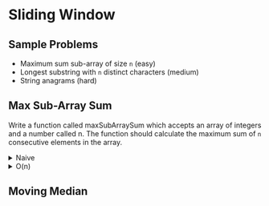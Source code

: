 # Sliding Window

## Sample Problems

- Maximum sum sub-array of size `n` (easy)
- Longest substring with `n` distinct characters (medium)
- String anagrams (hard)

## Max Sub-Array Sum

Write a function called maxSubArraySum which accepts an array of integers and a number called n. The function should calculate the maximum sum of `n` consecutive elements in the array.

<details>
<summary>Naive</summary>

```js
function maxSubArraySum(arr, num) {
  if (arr.length < num) {
    return;
  }

  let max = -Infinity;

  for (let i = 0; i < arr.length - num + 1; i++) {
    let temp = 0;

    for (let j = 0; j < num; j++) {
      temp += arr[i + j];
    }

    if (temp > max) {
      max = temp;
    }
  }

  return max;
}
```
</details>

<details>
<summary>O(n)</summary>

```js
function maxSubArraySum(arr, num) {
  let maxSum = 0;
  let tempSum = 0;

  if (arr.length < num) {
    return;
  }

  for (let i = 0; i < num; i++) {
    maxSum += arr[i];
  }

  tempSum = maxSum;

  for (let i = num; i < arr.length; i++) {
    tempSum = tempSum - arr[i - num] + arr[i];
    maxSum = Math.max(maxSum, tempSum);
  }

  return maxSum;
}
```

</details>

## Moving Median

```js

```